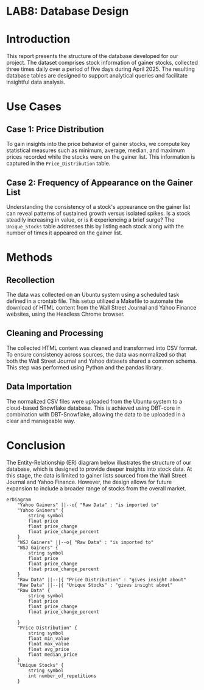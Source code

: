 # LAB8: Database Design

# Introduction
This report presents the structure of the database developed for our project. The dataset comprises stock information of gainer stocks, collected three times daily over a period of five days during April 2025. The resulting database tables are designed to support analytical queries and facilitate insightful data analysis.

# Use Cases

## Case 1: Price Distribution
To gain insights into the price behavior of gainer stocks, we compute key statistical measures such as minimum, average, median, and maximum prices recorded while the stocks were on the gainer list. This information is captured in the `Price_Distribution` table.

## Case 2: Frequency of Appearance on the Gainer List
Understanding the consistency of a stock's appearance on the gainer list can reveal patterns of sustained growth versus isolated spikes. Is a stock steadily increasing in value, or is it experiencing a brief surge? The `Unique_Stocks` table addresses this by listing each stock along with the number of times it appeared on the gainer list.

# Methods

## Recollection
The data was collected on an Ubuntu system using a scheduled task defined in a crontab file. This setup utilized a Makefile to automate the download of HTML content from the Wall Street Journal and Yahoo Finance websites, using the Headless Chrome browser.

## Cleaning and Processing
The collected HTML content was cleaned and transformed into CSV format. To ensure consistency across sources, the data was normalized so that both the Wall Street Journal and Yahoo datasets shared a common schema. This step was performed using Python and the pandas library.

## Data Importation
The normalized CSV files were uploaded from the Ubuntu system to a cloud-based Snowflake database. This is achieved using DBT-core in combination with DBT-Snowflake, allowing the data to be uploaded in a clear and manageable way.

# Conclusion
The Entity-Relationship (ER) diagram below illustrates the structure of our database, which is designed to provide deeper insights into stock data. At this stage, the data is limited to gainer lists sourced from the Wall Street Journal and Yahoo Finance. However, the design allows for future expansion to include a broader range of stocks from the overall market.

```mermaid
erDiagram
    "Yahoo Gainers" ||--o{ "Raw Data" : "is imported to"
    "Yahoo Gainers" {
        string symbol
        float price
        float price_change
        float price_change_percent
    }
    "WSJ Gainers" ||--o{ "Raw Data" : "is imported to"
    "WSJ Gainers" {
        string symbol
        float price
        float price_change
        float price_change_percent
    }
    "Raw Data" ||--|{ "Price Distribution" : "gives insight about"
    "Raw Data" ||--|{ "Unique Stocks" : "gives insight about"
    "Raw Data" {
        string symbol
        float price
        float price_change
        float price_change_percent
    
    }
    "Price Distribution" {
        string symbol
        float min_value
        float max_value
        float avg_price
        float median_price
    }
    "Unique Stocks" {
        string symbol
        int number_of_repetitions
    }
```




